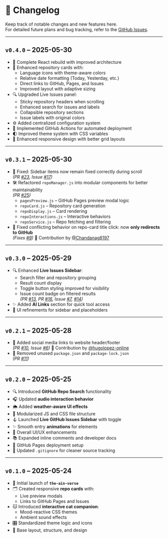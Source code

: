 # 📝 Changelog

Keep track of notable changes and new features here.  
For detailed future plans and bug tracking, refer to the [GitHub Issues](https://github.com/ainstarc/the-ain-verse/issues).

---

## `v0.4.0` – 2025-05-30

- 🔄 Complete React rebuild with improved architecture
- 🎨 Enhanced repository cards with:
  - Language icons with theme-aware colors
  - Relative date formatting (Today, Yesterday, etc.)
  - Direct links to GitHub, Pages, and Issues
  - Improved layout with adaptive sizing
- 🔍 Upgraded Live Issues panel:
  - Sticky repository headers when scrolling
  - Enhanced search for issues and labels
  - Collapsible repository sections
  - Issue labels with original colors
- ⚙️ Added centralized configuration system
- 🚀 Implemented GitHub Actions for automated deployment
- 🌓 Improved theme system with CSS variables
- 📱 Enhanced responsive design with better grid layouts

---

## `v0.3.1` – 2025-05-30

- 📌 Fixed: Sidebar items now remain fixed correctly during scroll  
  _(PR [#23](https://github.com/ainstarc/pull/23), Issue [#17](https://github.com/ainstarc/issues/17))_
- 🛠️ Refactored `repoManager.js` into modular components for better maintainability  
  _(PR [#25](https://github.com/ainstarc/pull/25))_
  - `pagesPreview.js` – GitHub Pages preview modal logic
  - `repoCard.js` – Repository card generation
  - `repoDisplay.js` – Card rendering
  - `repoInteractions.js` – Interactive behaviors
  - `repoService.js` – Repo fetching and filtering
- 🐛 Fixed conflicting behavior on repo-card title click: now **only redirects to GitHub**  
   _(Fixes [#9](https://github.com/ainstarc/issues/9))_
  🙌 Contribution by [@Chandanag8197](https://github.com/Chandanag8197)

---

## `v0.3.0` – 2025-05-29

- 🔍 Enhanced **Live Issues Sidebar**:
  - Search filter and repository grouping
  - Result count display
  - Toggle button styling improved for visibility
  - Issue count badge on filtered results  
    _(PR [#13](https://github.com/ainstarc/pull/13), PR [#16](https://github.com/ainstarc/pull/16), Issue [#7](https://github.com/ainstarc/issues/7), [#14](https://github.com/ainstarc/issues/14))_
- ✨ Added **AI Links** section for quick tool access
- 🎨 UI refinements for sidebar and placeholders

---

## `v0.2.1` – 2025-05-28

- 🔗 Added social media links to website header/footer  
  _(PR [#10](https://github.com/ainstarc/pull/10), Issue [#6](https://github.com/ainstarc/issues/6))_ 🙌 Contribution by [@hugolopez-online](https://github.com/hugolopez-online)
- 🧹 Removed unused `package.json` and `package-lock.json`  
  _(PR [#11](https://github.com/ainstarc/pull/11))_

---

## `v0.2.0` – 2025-05-25

- 🔍 Introduced **GitHub Repo Search** functionality
- 🎧 Updated **audio interaction behavior**
- 🌦️ Added **weather-aware UI effects**
- 🧩 Modularized JS and CSS file structure
- 🪝 Launched **Live GitHub Issues Sidebar** with toggle
- ✨ Smooth entry **animations** for elements
- 🎨 Overall UI/UX enhancements
- 📚 Expanded inline comments and developer docs
- 🚀 GitHub Pages deployment setup
- 🧼 Updated `.gitignore` for cleaner source tracking

---

## `v0.1.0` – 2025-05-24

- 🚀 Initial launch of **`the-ain-verse`**
- 🗂️ Created responsive **repo cards** with:
  - Live preview modals
  - Links to GitHub Pages and Issues
- 🐱 Introduced **interactive cat companion**:
  - Mood-reactive CSS themes
  - Ambient sound effects
- 🎛️ Standardized theme logic and icons
- 🧱 Base layout, structure, and design
